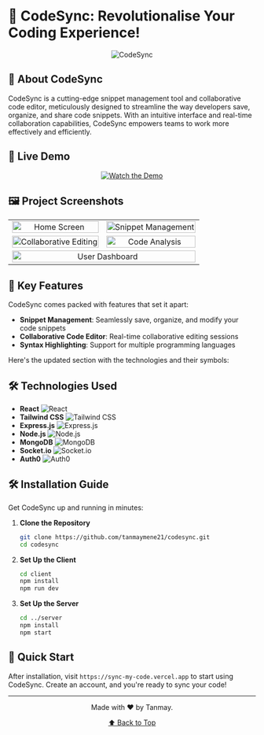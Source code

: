 ﻿# 🚀 CodeSync: Revolutionalise Your Coding Experience!

<div align="center">

![CodeSync](https://socialify.git.ci/tanmaymene21/CodeSync/image?name=1&owner=1&theme=Dark)

</div>

## 🌟 About CodeSync

CodeSync is a cutting-edge snippet management tool and collaborative code editor, meticulously designed to streamline the way developers save, organize, and share code snippets. With an intuitive interface and real-time collaboration capabilities, CodeSync empowers teams to work more effectively and efficiently.

## 🎥 Live Demo

<div align="center">

[![Watch the Demo](https://img.shields.io/badge/Watch%20Demo-Vimeo-1AB7EA?style=for-the-badge&logo=vimeo)](https://vimeo.com/manage/videos/1000117396)

</div>

## 🖼️ Project Screenshots

<table>
  <tr>
    <td align="center"><img src="https://gcdnb.pbrd.co/images/5wmwyQkqRVA6.png?o=1" alt="Home Screen" width="100%"></td>
    <td align="center"><img src="https://gcdnb.pbrd.co/images/Gf7iKQsNUTqn.png?o=1" alt="Snippet Management" width="100%"></td>
  </tr>
  <tr>
    <td align="center"><img src="https://gcdnb.pbrd.co/images/K2YDPoVP5MNj.png?o=1" alt="Collaborative Editing" width="100%"></td>
    <td align="center"><img src="https://gcdnb.pbrd.co/images/aopy5gOKqRM2.png?o=1" alt="Code Analysis" width="100%"></td>
  </tr>
  <tr>
    <td align="center" colspan="2"><img src="https://gcdnb.pbrd.co/images/2C7ykFyUqqHD.png?o=1" alt="User Dashboard" width="100%"></td>
  </tr>
</table>

## 🧐 Key Features

CodeSync comes packed with features that set it apart:

- **Snippet Management**: Seamlessly save, organize, and modify your code snippets
- **Collaborative Code Editor**: Real-time collaborative editing sessions
- **Syntax Highlighting**: Support for multiple programming languages

Here's the updated section with the technologies and their symbols:

## 🛠️ Technologies Used

- **React** ![React](https://img.shields.io/badge/React-61DAFB?style=for-the-badge&logo=react&logoColor=white)
- **Tailwind CSS** ![Tailwind CSS](https://img.shields.io/badge/Tailwind%20CSS-06B6D4?style=for-the-badge&logo=tailwind-css&logoColor=white)
- **Express.js** ![Express.js](https://img.shields.io/badge/Express.js-000000?style=for-the-badge&logo=express&logoColor=white)
- **Node.js** ![Node.js](https://img.shields.io/badge/Node.js-339933?style=for-the-badge&logo=node.js&logoColor=white)
- **MongoDB** ![MongoDB](https://img.shields.io/badge/MongoDB-47A248?style=for-the-badge&logo=mongodb&logoColor=white)
- **Socket.io** ![Socket.io](https://img.shields.io/badge/Socket.io-010101?style=for-the-badge&logo=socket.io&logoColor=white)
- **Auth0** ![Auth0](https://img.shields.io/badge/Auth0-EB5424?style=for-the-badge&logo=auth0&logoColor=white)

## 🛠️ Installation Guide

Get CodeSync up and running in minutes:

1. **Clone the Repository**
   ```bash
   git clone https://github.com/tanmaymene21/codesync.git
   cd codesync
   ```

2. **Set Up the Client**
   ```bash
   cd client
   npm install
   npm run dev
   ```

3. **Set Up the Server**
   ```bash
   cd ../server
   npm install
   npm start
   ```

## 🚀 Quick Start

After installation, visit `https://sync-my-code.vercel.app` to start using CodeSync. Create an account, and you're ready to sync your code!

---

<div align="center">

Made with ❤️ by Tanmay.

[⬆ Back to Top](#-codesync-elevate-your-development-workflow)

</div>
